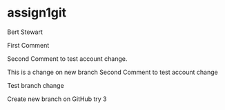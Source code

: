 # assign1git
Bert Stewart

First Comment

Second Comment to test account change.

This is a change on new branch
Second Comment to test account change

Test branch change

Create new branch on GitHub try 3

